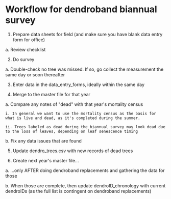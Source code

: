 # Workflow for dendroband biannual survey

1. Prepare data sheets for field (and make sure you have blank data entry form for office)

  a. Review checklist

2. Do survey

  a. Double-check no tree was missed. If so, go collect the measurement the same day or soon thereafter

3. Enter data in the data_entry_forms, ideally within the same day

4. Merge to the master file for that year

  a. Compare any notes of "dead" with that year's mortality census

    i. In general we want to use the mortality census as the basis for what is live and dead, as it's completed during the summer.

    ii. Trees labeled as dead during the biannual survey may look dead due to the loss of leaves, depending on leaf senescence timing

  b. Fix any data issues that are found

5. Update dendro_trees.csv with new records of dead trees

6. Create next year's master file...

  a. ...only AFTER doing dendroband replacements and gathering the data for those

  b. When those are complete, then update dendroID_chronology with current dendroIDs (as the full list is contingent on dendroband replacements)
                                                               
